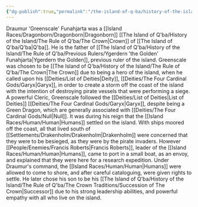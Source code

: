 ```yaml
---
{"dg-publish":true,"permalink":"/the-island-of-q-ba/history-of-the-island/the-rule-of-q-ba/previous-rulers/draumur-greenscale-funahjarta/"}
---
```



Draumur 'Greenscale' Funahjarta was a [[Island Races/Dragonborn/Dragonborn\|Dragonborn]] [[The Island of Q'ba/History of the Island/The Rule of Q'ba/The Crown\|Crown]] of [[The Island of Q'ba/Q'ba\|Q'ba]]. He is the father of [[The Island of Q'ba/History of the Island/The Rule of Q'ba/Previous Rulers/Ygerdern 'the Golden' Funahjarta\|Ygerdern the Golden]], previous ruler of the island.
Greenscale was chosen to be [[The Island of Q'ba/History of the Island/The Rule of Q'ba/The Crown\|The Crown]] due to being a hero of the island, when he called upon his [[Deities/List of Deities\|Deity]], [[Deities/The Four Cardinal Gods/Garyx\|Garyx]], in order to create a storm off the coast of the island with the intention of destroying pirate vessels that were performing a siege.
A powerful Cleric, Greenscale followed the [[Deities/List of Deities\|List of Deities]] [[Deities/The Four Cardinal Gods/Garyx\|Garyx]], despite being a Green Dragon, which are generally associated with [[Deities/The Four Cardinal Gods/Null\|Null]].
It was during his reign that the [[Island Races/Human/Human\|Humans]] settled on the island. With ships moored off the coast, all that lived south of [[Settlements/Drakenholm/Drakenholm\|Drakenholm]] were concerned that they were to be besieged, as they were by the pirate invaders. However [[People/Enemies/Francis Roberts\|Francis Roberts]], leader of the [[Island Races/Human/Human\|Humans]], came to port in a small boat, as an envoy, and explained that they were here for a research expedition. Under Draumur's command, the [[Island Races/Human/Human\|Humans]] were allowed to come to shore, and after careful cataloguing, were given rights to settle.
He later chose his son to be his [[The Island of Q'ba/History of the Island/The Rule of Q'ba/The Crown Traditions/Succession of The Crown\|Successor]] due to his strong leadership abilities, and powerful empathy with all who live on the island. 
